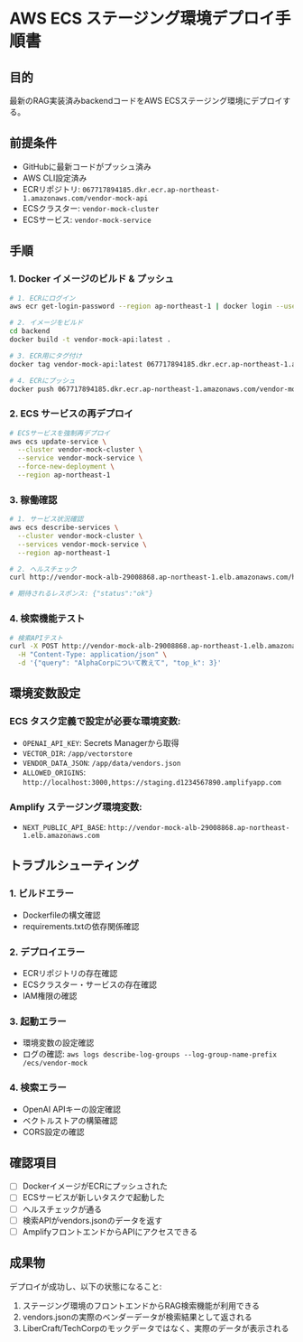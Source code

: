 # AWS ECS ステージング環境デプロイ手順書

## 目的
最新のRAG実装済みbackendコードをAWS ECSステージング環境にデプロイする。

## 前提条件
- GitHubに最新コードがプッシュ済み
- AWS CLI設定済み
- ECRリポジトリ: `067717894185.dkr.ecr.ap-northeast-1.amazonaws.com/vendor-mock-api`
- ECSクラスター: `vendor-mock-cluster`
- ECSサービス: `vendor-mock-service`

## 手順

### 1. Docker イメージのビルド & プッシュ

```bash
# 1. ECRにログイン
aws ecr get-login-password --region ap-northeast-1 | docker login --username AWS --password-stdin 067717894185.dkr.ecr.ap-northeast-1.amazonaws.com

# 2. イメージをビルド
cd backend
docker build -t vendor-mock-api:latest .

# 3. ECR用にタグ付け
docker tag vendor-mock-api:latest 067717894185.dkr.ecr.ap-northeast-1.amazonaws.com/vendor-mock-api:latest

# 4. ECRにプッシュ
docker push 067717894185.dkr.ecr.ap-northeast-1.amazonaws.com/vendor-mock-api:latest
```

### 2. ECS サービスの再デプロイ

```bash
# ECSサービスを強制再デプロイ
aws ecs update-service \
  --cluster vendor-mock-cluster \
  --service vendor-mock-service \
  --force-new-deployment \
  --region ap-northeast-1
```

### 3. 稼働確認

```bash
# 1. サービス状況確認
aws ecs describe-services \
  --cluster vendor-mock-cluster \
  --services vendor-mock-service \
  --region ap-northeast-1

# 2. ヘルスチェック
curl http://vendor-mock-alb-29008868.ap-northeast-1.elb.amazonaws.com/health

# 期待されるレスポンス: {"status":"ok"}
```

### 4. 検索機能テスト

```bash
# 検索APIテスト
curl -X POST http://vendor-mock-alb-29008868.ap-northeast-1.elb.amazonaws.com/search \
  -H "Content-Type: application/json" \
  -d '{"query": "AlphaCorpについて教えて", "top_k": 3}'
```

## 環境変数設定

### ECS タスク定義で設定が必要な環境変数:
- `OPENAI_API_KEY`: Secrets Managerから取得
- `VECTOR_DIR`: `/app/vectorstore`
- `VENDOR_DATA_JSON`: `/app/data/vendors.json`
- `ALLOWED_ORIGINS`: `http://localhost:3000,https://staging.d1234567890.amplifyapp.com`

### Amplify ステージング環境変数:
- `NEXT_PUBLIC_API_BASE`: `http://vendor-mock-alb-29008868.ap-northeast-1.elb.amazonaws.com`

## トラブルシューティング

### 1. ビルドエラー
- Dockerfileの構文確認
- requirements.txtの依存関係確認

### 2. デプロイエラー
- ECRリポジトリの存在確認
- ECSクラスター・サービスの存在確認
- IAM権限の確認

### 3. 起動エラー
- 環境変数の設定確認
- ログの確認: `aws logs describe-log-groups --log-group-name-prefix /ecs/vendor-mock`

### 4. 検索エラー
- OpenAI APIキーの設定確認
- ベクトルストアの構築確認
- CORS設定の確認

## 確認項目

- [ ] DockerイメージがECRにプッシュされた
- [ ] ECSサービスが新しいタスクで起動した
- [ ] ヘルスチェックが通る
- [ ] 検索APIがvendors.jsonのデータを返す
- [ ] AmplifyフロントエンドからAPIにアクセスできる

## 成果物

デプロイが成功し、以下の状態になること:
1. ステージング環境のフロントエンドからRAG検索機能が利用できる
2. vendors.jsonの実際のベンダーデータが検索結果として返される
3. LiberCraft/TechCorpのモックデータではなく、実際のデータが表示される











